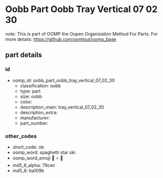 # Oobb Part Oobb Tray Vertical 07 02 30  

note: This is part of OOMP the Oopen Organization Method For Parts. For more details: https://github.com/oomlout/oomp_base

##  part details





### id
* oomp_id: oobb_part_oobb_tray_vertical_07_02_30
  * classification: oobb
  * type: part
  * size: oobb
  * color: 
  * description_main: tray_vertical_07_02_30
  * description_extra: 
  * manufacturer: 
  * part_number: 

### other_codes
* short_code: ob
* oomp_word: spaghetti star ski
* oomp_word_emoji :spaghetti: :star: :ski:
* md5_6_alpha: 79cwr
* md5_6: ba109b